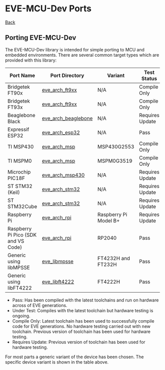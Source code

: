 # EVE-MCU-Dev Ports

[Back](../README.md)

## Porting EVE-MCU-Dev

The EVE-MCU-Dev library is intended for simple porting to MCU and embedded environments. There are several common target types which are provided with this library:

| Port Name | Port Directory | Variant | Test Status |
| --- | --- | --- | --- |
|Bridgetek FT90x | [eve_arch_ft9xx](eve_arch_ft9xx/README.md) | N/A | Compile Only |
|Bridgetek FT93x | [eve_arch_ft9xx](eve_arch_ft9xx/README.md) | N/A | Compile Only |
|Beaglebone Black | [eve_arch_beaglebone](eve_arch_beaglebone/README.md) | N/A | Requires Update |
|Expressif ESP32 | [eve_arch_esp32](eve_arch_esp32/README.md) | N/A | Pass |
|TI MSP430 | [eve_arch_msp](eve_arch_msp/README.md) | MSP430G2553 | Compile Only |
|TI MSPM0 | [eve_arch_msp](eve_arch_msp/README.md) | MSPM0G3519 | Compile Only |
|Microchip PIC18F | [eve_arch_msp430](eve_arch_pic/README.md) | N/A | Requires Update |
|ST STM32 (Keil) | [eve_arch_stm32](eve_arch_stm32/README.md) | N/A | Requires Update |
|ST STM32Cube | [eve_arch_stm32](eve_arch_stm32/README.md) | N/A | Requires Update |
|Raspberry Pi | [eve_arch_rpi](eve_arch_rpi/README.md) | Raspberry Pi Model B+ | Requires Update |
|Raspberry Pi Pico (SDK and VS Code) | [eve_arch_rpi](eve_arch_rpi/README.md) | RP2040 | Pass |
|Generic using libMPSSE  | [eve_libmpsse](eve_libmpsse/README.md) | FT4232H and FT232H | Pass |
|Generic using libFT4222  | [eve_libft4222](eve_libft4222/README.md) | FT4222H | Pass |

- Pass: Has been compiled with the latest toolchains and run on hardware across of EVE generations.
- Under Test: Compiles with the latest toolchain but hardware testing is ongoing.
- Compile Only: Latest toolchain has been used to successfully compile code for EVE generations. No hardware testing carried out with new toolchain. Previous version of toolchain has been used for hardware testing.
- Requires Update: Previous version of toolchain has been used for hardware testing.

For most parts a generic variant of the device has been chosen. The specific device variant is shown in the table above.